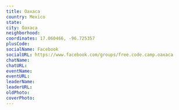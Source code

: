 ```yaml
---
title: Oaxaca
country: Mexico
state: 
city: Oaxaca
neighborhood: 
coordinates: 17.060466, -96.725357
plusCode:
socialName: Facebook
socialURL: https://www.facebook.com/groups/free.code.camp.oaxaca
chatName:
chatURL:
eventName:
eventURL:
leaderName:
leaderURL:
oldPhoto: 
coverPhoto:
---
```

